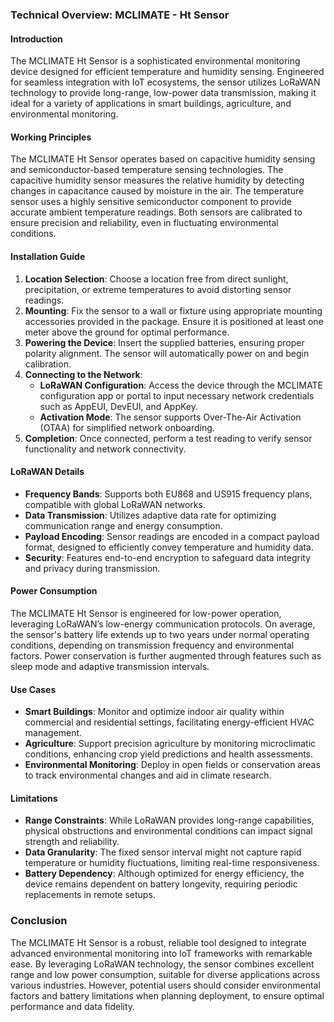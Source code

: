 ### Technical Overview: MCLIMATE - Ht Sensor

#### Introduction

The MCLIMATE Ht Sensor is a sophisticated environmental monitoring device designed for efficient temperature and humidity sensing. Engineered for seamless integration with IoT ecosystems, the sensor utilizes LoRaWAN technology to provide long-range, low-power data transmission, making it ideal for a variety of applications in smart buildings, agriculture, and environmental monitoring.

#### Working Principles

The MCLIMATE Ht Sensor operates based on capacitive humidity sensing and semiconductor-based temperature sensing technologies. The capacitive humidity sensor measures the relative humidity by detecting changes in capacitance caused by moisture in the air. The temperature sensor uses a highly sensitive semiconductor component to provide accurate ambient temperature readings. Both sensors are calibrated to ensure precision and reliability, even in fluctuating environmental conditions.

#### Installation Guide

1. **Location Selection**: Choose a location free from direct sunlight, precipitation, or extreme temperatures to avoid distorting sensor readings.
2. **Mounting**: Fix the sensor to a wall or fixture using appropriate mounting accessories provided in the package. Ensure it is positioned at least one meter above the ground for optimal performance.
3. **Powering the Device**: Insert the supplied batteries, ensuring proper polarity alignment. The sensor will automatically power on and begin calibration.
4. **Connecting to the Network**:
   - **LoRaWAN Configuration**: Access the device through the MCLIMATE configuration app or portal to input necessary network credentials such as AppEUI, DevEUI, and AppKey.
   - **Activation Mode**: The sensor supports Over-The-Air Activation (OTAA) for simplified network onboarding.
5. **Completion**: Once connected, perform a test reading to verify sensor functionality and network connectivity.

#### LoRaWAN Details

- **Frequency Bands**: Supports both EU868 and US915 frequency plans, compatible with global LoRaWAN networks.
- **Data Transmission**: Utilizes adaptive data rate for optimizing communication range and energy consumption.
- **Payload Encoding**: Sensor readings are encoded in a compact payload format, designed to efficiently convey temperature and humidity data.
- **Security**: Features end-to-end encryption to safeguard data integrity and privacy during transmission.

#### Power Consumption

The MCLIMATE Ht Sensor is engineered for low-power operation, leveraging LoRaWAN’s low-energy communication protocols. On average, the sensor's battery life extends up to two years under normal operating conditions, depending on transmission frequency and environmental factors. Power conservation is further augmented through features such as sleep mode and adaptive transmission intervals.

#### Use Cases

- **Smart Buildings**: Monitor and optimize indoor air quality within commercial and residential settings, facilitating energy-efficient HVAC management.
- **Agriculture**: Support precision agriculture by monitoring microclimatic conditions, enhancing crop yield predictions and health assessments.
- **Environmental Monitoring**: Deploy in open fields or conservation areas to track environmental changes and aid in climate research.

#### Limitations

- **Range Constraints**: While LoRaWAN provides long-range capabilities, physical obstructions and environmental conditions can impact signal strength and reliability.
- **Data Granularity**: The fixed sensor interval might not capture rapid temperature or humidity fluctuations, limiting real-time responsiveness.
- **Battery Dependency**: Although optimized for energy efficiency, the device remains dependent on battery longevity, requiring periodic replacements in remote setups.

### Conclusion

The MCLIMATE Ht Sensor is a robust, reliable tool designed to integrate advanced environmental monitoring into IoT frameworks with remarkable ease. By leveraging LoRaWAN technology, the sensor combines excellent range and low power consumption, suitable for diverse applications across various industries. However, potential users should consider environmental factors and battery limitations when planning deployment, to ensure optimal performance and data fidelity.
